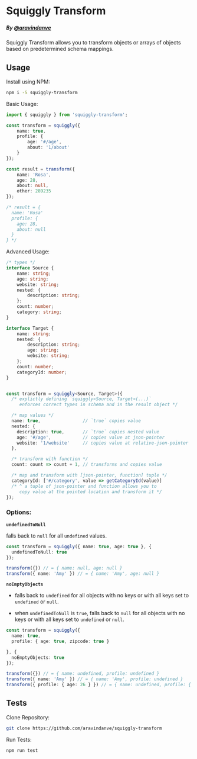 # Squiggly Transform
##### By [@aravindanve](https://github.com/aravindanve)

Squiggly Transform allows you to transform objects or arrays of objects based on predetermined schema mappings.

## Usage

Install using NPM:
```bash
npm i -S squiggly-transform
```

Basic Usage:
```ts
import { squiggly } from 'squiggly-transform';

const transform = squiggly({
    name: true,
    profile: {
        age: '#/age',
        about: '1/about'
    }
});

const result = transform({
    name: 'Rosa',
    age: 28,
    about: null,
    other: 289235
});

/* result = {
  name: 'Rosa'
  profile: {
    age: 28,
    about: null
  }
} */
```

Advanced Usage:
```ts
/* types */
interface Source {
    name: string;
    age: string;
    website: string;
    nested: {
        description: string;
    };
    count: number;
    category: string;
}

interface Target {
    name: string;
    nested: {
        description: string;
        age: string;
        website: string;
    };
    count: number;
    categoryId: number;
}


const transform = squiggly<Source, Target>({
  /* explictly defining `squiggly<Source, Target>(...)`
     enforces correct types in schema and in the result object */

  /* map values */
  name: true,                // `true` copies value
  nested: {
    description: true,       // `true` copies nested value
    age: '#/age',            // copies value at json-pointer
    website: '1/website'     // copies value at relative-json-pointer
  },

  /* transform with function */
  count: count => count + 1, // transforms and copies value

  /* map and transform with [json-pointer, function] tuple */
  categoryId: ['#/category', value => getCategoryId(value)]
  /* ^ a tuple of json-pointer and function allows you to
     copy value at the pointed location and transform it */
});
```

### Options:

__`undefinedToNull`__

falls back to `null` for all `undefined` values.

```ts
const transform = squiggly({ name: true, age: true }, {
  undefinedToNull: true
});

transform({}) // = { name: null, age: null }
transform({ name: 'Amy' }) // = { name: 'Amy', age: null }

```

__`noEmptyObjects`__

* falls back to `undefined` for all objects with no keys or with all keys set to `undefined` or `null`.

* when `undefinedToNull` is `true`, falls back to `null` for all objects with no keys or with all keys set to `undefined` or `null`.

```ts
const transform = squiggly({
  name: true,
  profile: { age: true, zipcode: true }

}, {
  noEmptyObjects: true
});

transform({}) // = { name: undefined, profile: undefined }
transform({ name: 'Amy' }) // = { name: 'Amy', profile: undefined }
transform({ profile: { age: 26 } }) // = { name: undefined, profile: { age: 26 } }
```

## Tests

Clone Repository:
```bash
git clone https://github.com/aravindanve/squiggly-transform
```

Run Tests:
```bash
npm run test
```
